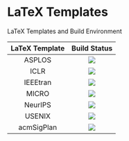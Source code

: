 # LaTeX Templates

LaTeX Templates and Build Environment

| LaTeX Template | Build Status |
|:--------------:|:------------:|
| ASPLOS     | ![](https://github.com/ArmageddonKnight/ASPLOS/workflows/build/badge.svg) |
| ICLR       | ![](https://github.com/ArmageddonKnight/ICLR/workflows/build/badge.svg) |
| IEEEtran   | ![](https://github.com/ArmageddonKnight/IEEEtran/workflows/build/badge.svg) |
| MICRO      | ![](https://github.com/ArmageddonKnight/MICRO/workflows/build/badge.svg) |
| NeurIPS    | ![](https://github.com/ArmageddonKnight/NeurIPS/workflows/build/badge.svg) |
| USENIX     | ![](https://github.com/ArmageddonKnight/USENIX/workflows/build/badge.svg) |
| acmSigPlan | ![](https://github.com/ArmageddonKnight/acmSigPlan/workflows/build/badge.svg) |
